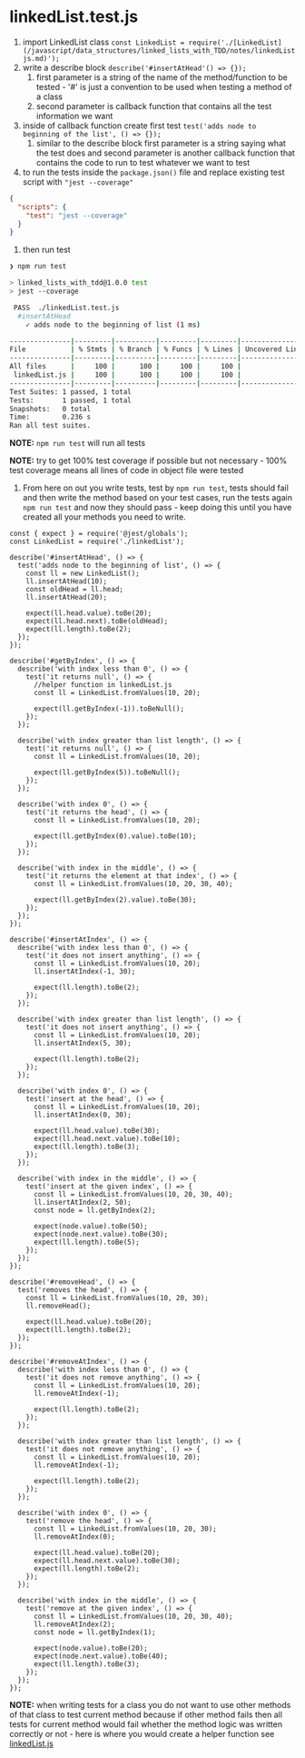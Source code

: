 # linkedList.test.js

1. import LinkedList class `const LinkedList = require('./[LinkedList](/javascript/data_structures/linked_lists_with_TDD/notes/linkedListjs.md)');`
1. write a describe block `describe('#insertAtHead'() => {});`
   1. first parameter is a string of the name of the method/function to be tested - '#' is just a convention to be used when testing a method of a class
   1. second parameter is callback function that contains all the test information we want
1. inside of callback function create first test `test('adds node to beginning of the list', () => {});`
   1. similar to the describe block first parameter is a string saying what the test does and second parameter is another callback function that contains the code to run to test whatever we want to test
1. to run the tests inside the `package.json()` file and replace existing test script with `"jest --coverage"`

```json
{
  "scripts": {
    "test": "jest --coverage"
  }
}
```

1. then run test

```bash
❯ npm run test

> linked_lists_with_tdd@1.0.0 test
> jest --coverage

 PASS  ./linkedList.test.js
  #insertAtHead
    ✓ adds node to the beginning of list (1 ms)

---------------|---------|----------|---------|---------|-------------------
File           | % Stmts | % Branch | % Funcs | % Lines | Uncovered Line #s
---------------|---------|----------|---------|---------|-------------------
All files      |     100 |      100 |     100 |     100 |
 linkedList.js |     100 |      100 |     100 |     100 |
---------------|---------|----------|---------|---------|-------------------
Test Suites: 1 passed, 1 total
Tests:       1 passed, 1 total
Snapshots:   0 total
Time:        0.236 s
Ran all test suites.
```

**NOTE:** `npm run test` will run all tests

**NOTE:** try to get 100% test coverage if possible but not necessary - 100% test coverage means all lines of code in object file were tested

1. From here on out you write tests, test by `npm run test`, tests should fail and then write the method based on your test cases, run the tests again `npm run test` and now they should pass - keep doing this until you have created all your methods you need to write.

```nodejs
const { expect } = require('@jest/globals');
const LinkedList = require('./linkedList');

describe('#insertAtHead', () => {
  test('adds node to the beginning of list', () => {
    const ll = new LinkedList();
    ll.insertAtHead(10);
    const oldHead = ll.head;
    ll.insertAtHead(20);

    expect(ll.head.value).toBe(20);
    expect(ll.head.next).toBe(oldHead);
    expect(ll.length).toBe(2);
  });
});

describe('#getByIndex', () => {
  describe('with index less than 0', () => {
    test('it returns null', () => {
      //helper function in linkedList.js
      const ll = LinkedList.fromValues(10, 20);

      expect(ll.getByIndex(-1)).toBeNull();
    });
  });

  describe('with index greater than list length', () => {
    test('it returns null', () => {
      const ll = LinkedList.fromValues(10, 20);

      expect(ll.getByIndex(5)).toBeNull();
    });
  });

  describe('with index 0', () => {
    test('it returns the head', () => {
      const ll = LinkedList.fromValues(10, 20);

      expect(ll.getByIndex(0).value).toBe(10);
    });
  });

  describe('with index in the middle', () => {
    test('it returns the element at that index', () => {
      const ll = LinkedList.fromValues(10, 20, 30, 40);

      expect(ll.getByIndex(2).value).toBe(30);
    });
  });
});

describe('#insertAtIndex', () => {
  describe('with index less than 0', () => {
    test('it does not insert anything', () => {
      const ll = LinkedList.fromValues(10, 20);
      ll.insertAtIndex(-1, 30);

      expect(ll.length).toBe(2);
    });
  });

  describe('with index greater than list length', () => {
    test('it does not insert anything', () => {
      const ll = LinkedList.fromValues(10, 20);
      ll.insertAtIndex(5, 30);

      expect(ll.length).toBe(2);
    });
  });

  describe('with index 0', () => {
    test('insert at the head', () => {
      const ll = LinkedList.fromValues(10, 20);
      ll.insertAtIndex(0, 30);

      expect(ll.head.value).toBe(30);
      expect(ll.head.next.value).toBe(10);
      expect(ll.length).toBe(3);
    });
  });

  describe('with index in the middle', () => {
    test('insert at the given index', () => {
      const ll = LinkedList.fromValues(10, 20, 30, 40);
      ll.insertAtIndex(2, 50);
      const node = ll.getByIndex(2);

      expect(node.value).toBe(50);
      expect(node.next.value).toBe(30);
      expect(ll.length).toBe(5);
    });
  });
});

describe('#removeHead', () => {
  test('removes the head', () => {
    const ll = LinkedList.fromValues(10, 20, 30);
    ll.removeHead();

    expect(ll.head.value).toBe(20);
    expect(ll.length).toBe(2);
  });
});

describe('#removeAtIndex', () => {
  describe('with index less than 0', () => {
    test('it does not remove anything', () => {
      const ll = LinkedList.fromValues(10, 20);
      ll.removeAtIndex(-1);

      expect(ll.length).toBe(2);
    });
  });

  describe('with index greater than list length', () => {
    test('it does not remove anything', () => {
      const ll = LinkedList.fromValues(10, 20);
      ll.removeAtIndex(-1);

      expect(ll.length).toBe(2);
    });
  });

  describe('with index 0', () => {
    test('remove the head', () => {
      const ll = LinkedList.fromValues(10, 20, 30);
      ll.removeAtIndex(0);

      expect(ll.head.value).toBe(20);
      expect(ll.head.next.value).toBe(30);
      expect(ll.length).toBe(2);
    });
  });

  describe('with index in the middle', () => {
    test('remove at the given index', () => {
      const ll = LinkedList.fromValues(10, 20, 30, 40);
      ll.removeAtIndex(2);
      const node = ll.getByIndex(1);

      expect(node.value).toBe(20);
      expect(node.next.value).toBe(40);
      expect(ll.length).toBe(3);
    });
  });
});

```

**NOTE:** when writing tests for a class you do not want to use other methods of that class to test current method because if other method fails then all tests for current method would fail whether the method logic was written correctly or not - here is where you would create a helper function see [linkedList.js](/javascript/data_structures/linked_lists_with_TDD/notes/linkedListjs.md)
